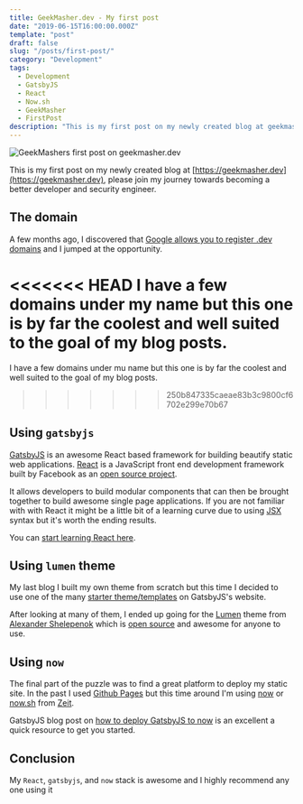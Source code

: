 ```yaml
---
title: GeekMasher.dev - My first post
date: "2019-06-15T16:00:00.000Z"
template: "post"
draft: false
slug: "/posts/first-post/"
category: "Development"
tags:
  - Development
  - GatsbyJS
  - React
  - Now.sh
  - GeekMasher
  - FirstPost
description: "This is my first post on my newly created blog at geekmasher.dev, please join my journey towards becoming a better developer and security engineer."
---
```


![GeekMashers first post on geekmasher.dev](/media/first-blog-banner-geekmasher.jpg)
<!-- https://elements.envato.com/blog-word-and-newspapers-PC6AD5P -->

This is my first post on my newly created blog at [https://geekmasher.dev](https://geekmasher.dev), please join my journey towards becoming a better developer and security engineer.

## The domain

A few months ago, I discovered that [Google allows you to register .dev domains](https://domains.google/tld/dev/) and I jumped at the opportunity.

<<<<<<< HEAD
I have a few domains under my name but this one is by far the coolest and well suited to the goal of my blog posts.
=======
I have a few domains under mu name but this one is by far the coolest and well suited to the goal of my blog posts.
>>>>>>> 250b847335caeae83b3c9800cf6702e299e70b67

## Using `gatsbyjs`

[GatsbyJS](https://gatsbyjs.org/) is an awesome React based framework for building beautify static web applications.
[React](https://reactjs.org/) is a JavaScript front end development framework built by Facebook as an [open source project](https://github.com/facebook/react/).

It allows developers to build modular components that can then be brought together to build awesome single page applications.
If you are not familiar with with React it might be a little bit of a learning curve due to using [JSX](https://reactjs.org/docs/introducing-jsx.html) syntax but it's worth the ending results.

You can [start learning React here](https://reactjs.org/tutorial/tutorial.html).

## Using `lumen` theme

My last blog I built my own theme from scratch but this time I decided to use one of the many [starter theme/templates](https://www.gatsbyjs.org/starters/?v=2) on GatsbyJS's website.

After looking at many of them, I ended up going for the [Lumen](https://www.gatsbyjs.org/starters/alxshelepenok/gatsby-starter-lumen/) theme from [Alexander Shelepenok](https://github.com/alxshelepenok) which is [open source](https://github.com/alxshelepenok/gatsby-starter-lumen) and awesome for anyone to use.

## Using `now`

The final part of the puzzle was to find a great platform to deploy my static site.
In the past I used [Github Pages](https://pages.github.com/) but this time around I'm using [now](https://zeit.co/now) or [now.sh](https://now.sh) from [Zeit](https://zeit.co/home).

GatsbyJS blog post on [how to deploy GatsbyJS to now](https://www.gatsbyjs.org/docs/deploying-to-now/) is an excellent a quick resource to get you started.

## Conclusion

My `React`, `gatsbyjs`, and `now` stack is awesome and I highly recommend any one using it 

